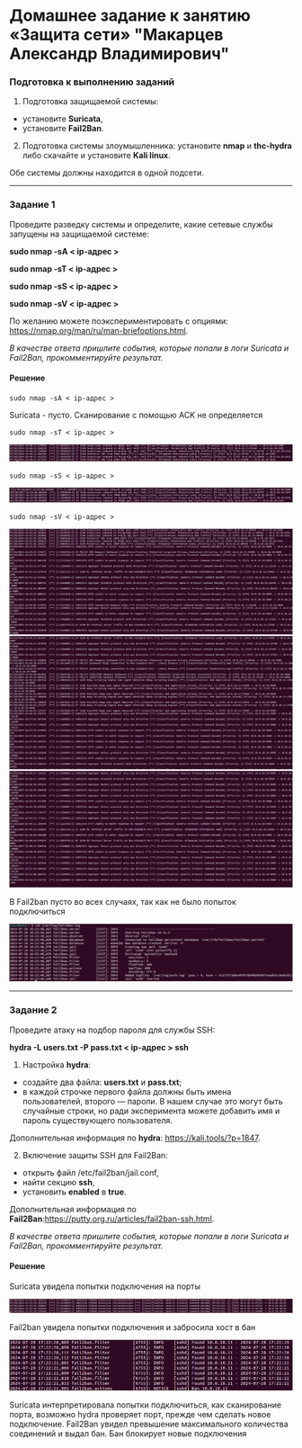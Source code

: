 # Домашнее задание к занятию «Защита сети» "Макарцев Александр Владимирович"

### Подготовка к выполнению заданий

1. Подготовка защищаемой системы:

- установите **Suricata**,
- установите **Fail2Ban**.

2. Подготовка системы злоумышленника: установите **nmap** и **thc-hydra** либо скачайте и установите **Kali linux**.

Обе системы должны находится в одной подсети.

------

### Задание 1

Проведите разведку системы и определите, какие сетевые службы запущены на защищаемой системе:

**sudo nmap -sA < ip-адрес >**

**sudo nmap -sT < ip-адрес >**

**sudo nmap -sS < ip-адрес >**

**sudo nmap -sV < ip-адрес >**

По желанию можете поэкспериментировать с опциями: https://nmap.org/man/ru/man-briefoptions.html.


*В качестве ответа пришлите события, которые попали в логи Suricata и Fail2Ban, прокомментируйте результат.*

#### Решение
```
sudo nmap -sA < ip-адрес >
```
Suricata - пусто. Сканирование с помощью ACK не определяется
```
sudo nmap -sT < ip-адрес >
```
![1-1](./13-03-1.png)
```
sudo nmap -sS < ip-адрес >
```
![1-2](./13-03-2.png)
```
sudo nmap -sV < ip-адрес >
```
![1-3](./13-03-3.png)
![1-4](./13-03-4.png)
![1-5](./13-03-5.png)

В Fail2ban пусто во всех случаях, так как не было попыток подключиться

![1-6](./13-03-6.png)

------

### Задание 2

Проведите атаку на подбор пароля для службы SSH:

**hydra -L users.txt -P pass.txt < ip-адрес > ssh**

1. Настройка **hydra**: 
 
 - создайте два файла: **users.txt** и **pass.txt**;
 - в каждой строчке первого файла должны быть имена пользователей, второго — пароли. В нашем случае это могут быть случайные строки, но ради эксперимента можете добавить имя и пароль существующего пользователя.

Дополнительная информация по **hydra**: https://kali.tools/?p=1847.

2. Включение защиты SSH для Fail2Ban:

-  открыть файл /etc/fail2ban/jail.conf,
-  найти секцию **ssh**,
-  установить **enabled**  в **true**.

Дополнительная информация по **Fail2Ban**:https://putty.org.ru/articles/fail2ban-ssh.html.



*В качестве ответа пришлите события, которые попали в логи Suricata и Fail2Ban, прокомментируйте результат.*

#### Решение

Suricata увидела попытки подключения на порты

![1-7](./13-03-7.png)

Fail2ban увидела попытки подключения и забросила хост в бан

![1-8](./13-03-8.png)

Suricata интерпретировала попытки подключиться, как сканирование порта, возможно hydra проверяет порт, прежде чем сделать новое подключение. Fail2Ban увидел превышение максимального количества соединений и выдал бан. Бан блокирует новые подключения

